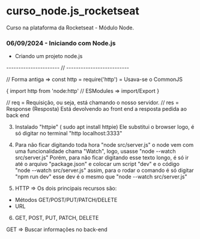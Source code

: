 # curso_node.js_rocketseat
Curso na plataforma da Rocketseat - Módulo Node.
### 06/09/2024 - Iniciando com Node.js
* Criando um projeto node.js

---------------------- // --------------------------

// Forma antiga => const http = require('http') = Usava-se o CommonJS

{ import http from 'node:http' // ESModules => import/Export }

// req = Requisição, ou seja, está chamando o nosso servidor.
// res = Response (Resposta) Está devolvendo ao front end a resposta pedida ao back end


3) Instalado "httpie" ( sudo apt install httpie) Ele substitui o browser
logo, é só digitar no terminal "http localhost:3333" 

4) Para não ficar digitando toda hora "node src/server.js" o node vem com uma 
funcionalidade chama "Watch", logo, usasse "node --watch src/server.js"
Porém, para não ficar digitando esse texto longo, é só ir até o arquivo "package.json"
e colocar um script "dev" e o código "node --watch src/server.js" 
assim, para o rodar o comando é só digitar "npm run dev" esse dev é o 
mesmo que "node --watch src/server.js"

5) HTTP => Os dois principais recursos são:

- Métodos GET/POST/PUT/PATCH/DELETE
- URL 

6) GET, POST, PUT, PATCH, DELETE

GET => Buscar informações no back-end
